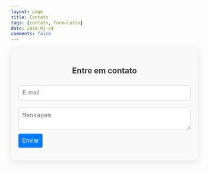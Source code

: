 ```yaml
---
layout: page
title: Contato
tags: [contato, formulario]
date: 2018-01-24
comments: false
---
```


<div id="contact">
    <h2>Entre em contato</h2>
    <div id="contact-form">
        <form action="https://formspree.io/f/xrbgzdla" method="POST">
            <input type="hidden" name="_subject" value="Formulário de contato IQConsultoria" />
            <input type="email" name="_replyto" placeholder="E-mail" required>
            <textarea name="message" placeholder="Mensagem" required></textarea>
            <button type="submit">Enviar</button>
        </form>
    </div>
</div>

<style>
    #contact {
        max-width: 600px;
        margin: 0 auto;
        padding: 20px;
        background-color: #f9f9f9;
        border-radius: 8px;
        box-shadow: 0 4px 20px rgba(0, 0, 0, 0.1);
    }

    h2 {
        text-align: center;
        color: #333;
    }

    #contact-form {
        display: flex;
        flex-direction: column;
    }

    input[type="email"], textarea {
        width: 100%;
        padding: 10px;
        margin: 10px 0;
        border: 1px solid #ccc;
        border-radius: 4px;
        font-size: 16px;
        transition: border-color 0.3s;
    }

    input[type="email"]:focus, textarea:focus {
        border-color: #007BFF;
        outline: none;
    }

    button {
        padding: 10px;
        background-color: #007BFF;
        color: white;
        border: none;
        border-radius: 4px;
        cursor: pointer;
        font-size: 16px;
        transition: background-color 0.3s;
    }

    button:hover {
        background-color: #0056b3;
    }
</style>


